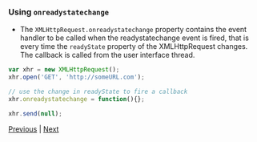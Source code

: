 ### Using `onreadystatechange`
* The `XMLHttpRequest.onreadystatechange` property contains the event handler to be called when the readystatechange event is fired, that is every time the `readyState` property of the XMLHttpRequest changes. The callback is called from the user interface thread.

```javascript
var xhr = new XMLHttpRequest();
xhr.open('GET', 'http://someURL.com');

// use the change in readyState to fire a callback
xhr.onreadystatechange = function(){};

xhr.send(null);
```

[Previous](send.md) | [Next](readyState.md)
